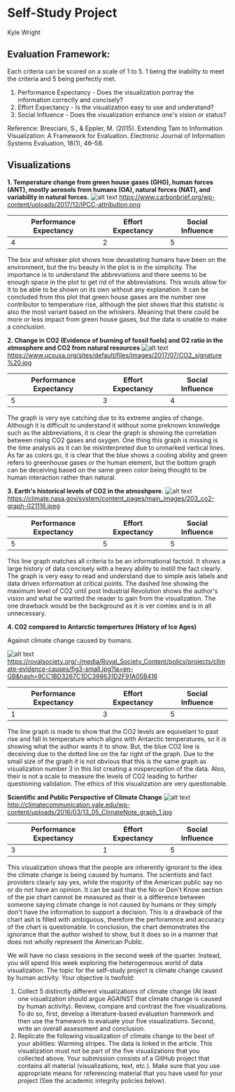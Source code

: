 # Self-Study Project
Kyle Wright 
## Evaluation Framework: 
Each criteria can be scored on a scale of 1 to 5. 1 being the inability to meet the criteria and 5 being perfectly met.
1. Performance Expectancy - Does the visualization portray the information correctly and concisely?
2. Effort Expectancy - Is the visualization easy to use and understand?
3. Social Influence - Does the visualization enhance one's vision or status?

Reference:
Bresciani, S., & Eppler, M. (2015). Extending Tam to Information Visualization: A Framework for Evaluation. Electronic Journal of Information Systems Evaluation, 18(1), 46–58.

## Visualizations

**1. Temperature change from green house gases (GHG), human forces (ANT), mostly aerosols from humans (OA), natural forces (NAT), and variability in natural forces.**
![alt text](https://www.carbonbrief.org/wp-content/uploads/2017/12/IPCC-attribution.png)
https://www.carbonbrief.org/wp-content/uploads/2017/12/IPCC-attribution.png

| Performance Expectancy | Effort Expectancy | Social Influence|
| ------------- | ------------- | ------------- |
| 4 | 2 | 5 |

The box and whisker plot shows how devastating humans have been on the environment, but the tru beauty in the plot is in the simplicity. The importance is to understand the abbreviations and there seems to be enough space in the plot to get rid of the abbreviations. This wouls allow for it to be able to be shown on its own without any explanation. It can be concluded from this plot that green house gases are the number one contributor to temperature rise, although the plot shows that this statistic is also the most variant based on the whiskers. Meaning that there could be more or less impact from green house gases, but the data is unable to make a conclusion.

**2. Change in CO2 (Evidence of burning of fossil fuels) and O2 ratio in the atmosphere and CO2 from natural resources**
![alt text](https://www.ucsusa.org/sites/default/files/images/2017/07/CO2_signature%20.jpg)
https://www.ucsusa.org/sites/default/files/images/2017/07/CO2_signature%20.jpg

| Performance Expectancy | Effort Expectancy | Social Influence|
| ------------- | ------------- | ------------- |
| 5 | 3 | 4 |

The graph is very eye catching due to its extreme angles of change. Although it is difficult to understand it without some preknown knowledge such as the abbreviations, it is clear the graph is showing the correlation between rising CO2 gases and oxygen. One thing this graph is missing is the time analysis as it can be misinterpreted due to unmarked vertical lines. As far as colors go, it is clear that the blue shows a cooling ability and green refers to greenhouse gases or the human element, but the bottom graph can be deceiving based on the same green color being thought to be human interaction rather than natural.

**3. Earth's historical levels of CO2 in the atmoshpere.**
![alt text](https://climate.nasa.gov/system/content_pages/main_images/203_co2-graph-021116.jpeg)
https://climate.nasa.gov/system/content_pages/main_images/203_co2-graph-021116.jpeg

| Performance Expectancy | Effort Expectancy | Social Influence|
| ------------- | ------------- | ------------- |
| 5 | 5 | 5 |

This line graph matches all criteria to be an informational factoid. It shows a large history of data concisely with a heavy ability to instill the fact clearly. The graph is very easy to read and understand due to simple axis labels and data driven information at critical points. The dashed line showing the maximum level of CO2 until post Industrial Revolution shows the author's vision and what he wanted the reader to gain from the visualization. The one drawback would be the background as it is ver comlex and is in all unnecessary. 

**4. C02 compared to Antarctic tempertures (History of Ice Ages)**

Against climate change caused by humans.

![alt text](https://royalsociety.org/-/media/Royal_Society_Content/policy/projects/climate-evidence-causes/fig3-small.jpg?la=en-GB&hash=9CC1BD3267C1DC398631D2F91A05B416)
https://royalsociety.org/-/media/Royal_Society_Content/policy/projects/climate-evidence-causes/fig3-small.jpg?la=en-GB&hash=9CC1BD3267C1DC398631D2F91A05B416

| Performance Expectancy | Effort Expectancy | Social Influence|
| ------------- | ------------- | ------------- |
| 1 | 3 | 5 |

The line graph is made to show that the CO2 levels are equivelant to past rise and fall in temperature which aligns with Antarctic temperatures, so it is showing what the author wants it to show. But, the blue CO2 line is deceiving due to the dotted line on the far right of the graph. Due to the small size of the graph it is not obvious that this is the same graph as visualization number 3 in this list creating a misperception of the data. Also, their is not a scale to measure the levels of CO2 leading to further questioning validation. The ethics of this visualization are very questionable.

**Scientific and Public Perspective of Climate Change**
![alt text](http://climatecommunication.yale.edu/wp-content/uploads/2016/03/13_05_ClimateNote_graph_1.jpg)
http://climatecommunication.yale.edu/wp-content/uploads/2016/03/13_05_ClimateNote_graph_1.jpg

| Performance Expectancy | Effort Expectancy | Social Influence|
| ------------- | ------------- | ------------- |
| 3 | 1 | 5 |

This visualization shows that the people are inherently ignorant to the idea the climate change is being caused by humans. The scientists and fact providers clearly say yes, while the majority of the American public say no or do not have an opinion. It can be said that the No or Don't Know section of the pie chart cannot be measured as their is a difference between someone saying climate change is not caused by humans or they simply don't have the information to support a decision. This is a drawback of the chart asit is filled with ambiguous, therefore the perforamnce and accuracy of the chart is questionable. In conclusion, the chart demonstrates the ignorance that the author wished to show, but it does so in a manner that does not wholly represent the American Public.


We will have no class sessions in the second week of the quarter. Instead, you will spend this week exploring
the heterogeneous world of data visualization. The topic for the self-study project is climate change caused
by human activity.
Your objective is twofold:
1. Collect 5 distinctly different visualizations of climate change (At least one visualization should argue
AGAINST that climate change is caused by human activity). Review, compare and contrast the
five visualizations. To do so, first, develop a literature-based evaluation framework and then use the
framework to evaluate your five visualizations. Second, write an overall assessment and conclusion.
2. Replicate the following visualization of climate change to the best of your abilities: Warming stripes.
The data is linked in the article. This visualization must not be part of the five visualizations that
you collected above.
Your submission consists of a GitHub project that contains all material (visualizations, text, etc.). Make
sure that you use appropriate means for referencing material that you have used for your project (See the
academic integrity policies below).
